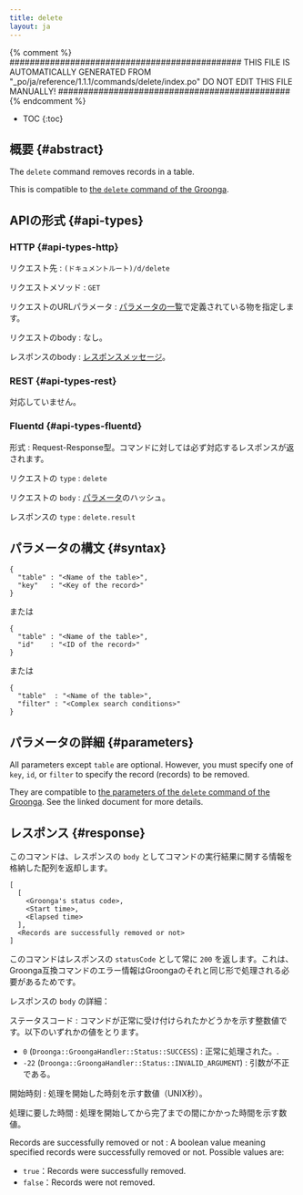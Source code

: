 ```yaml
---
title: delete
layout: ja
---
```


{% comment %}
##############################################
  THIS FILE IS AUTOMATICALLY GENERATED FROM
  "_po/ja/reference/1.1.1/commands/delete/index.po"
  DO NOT EDIT THIS FILE MANUALLY!
##############################################
{% endcomment %}


* TOC
{:toc}

## 概要 {#abstract}

The `delete` command removes records in a table.

This is compatible to [the `delete` command of the Groonga](http://groonga.org/docs/reference/commands/delete.html).

## APIの形式 {#api-types}

### HTTP {#api-types-http}

リクエスト先
: `(ドキュメントルート)/d/delete`

リクエストメソッド
: `GET`

リクエストのURLパラメータ
: [パラメータの一覧](#parameters)で定義されている物を指定します。

リクエストのbody
: なし。

レスポンスのbody
: [レスポンスメッセージ](#response)。

### REST {#api-types-rest}

対応していません。

### Fluentd {#api-types-fluentd}

形式
: Request-Response型。コマンドに対しては必ず対応するレスポンスが返されます。

リクエストの `type`
: `delete`

リクエストの `body`
: [パラメータ](#parameters)のハッシュ。

レスポンスの `type`
: `delete.result`

## パラメータの構文 {#syntax}

    {
      "table" : "<Name of the table>",
      "key"   : "<Key of the record>"
    }

または

    {
      "table" : "<Name of the table>",
      "id"    : "<ID of the record>"
    }

または

    {
      "table"  : "<Name of the table>",
      "filter" : "<Complex search conditions>"
    }

## パラメータの詳細 {#parameters}

All parameters except `table` are optional.
However, you must specify one of `key`, `id`, or `filter` to specify the record (records) to be removed.

They are compatible to [the parameters of the `delete` command of the Groonga](http://groonga.org/docs/reference/commands/delete.html#parameters). See the linked document for more details.

## レスポンス {#response}

このコマンドは、レスポンスの `body` としてコマンドの実行結果に関する情報を格納した配列を返却します。

    [
      [
        <Groonga's status code>,
        <Start time>,
        <Elapsed time>
      ],
      <Records are successfully removed or not>
    ]

このコマンドはレスポンスの `statusCode` として常に `200` を返します。これは、Groonga互換コマンドのエラー情報はGroongaのそれと同じ形で処理される必要があるためです。

レスポンスの `body` の詳細：

ステータスコード
: コマンドが正常に受け付けられたかどうかを示す整数値です。以下のいずれかの値をとります。
  
   * `0` (`Droonga::GroongaHandler::Status::SUCCESS`) : 正常に処理された。.
   * `-22` (`Droonga::GroongaHandler::Status::INVALID_ARGUMENT`) : 引数が不正である。

開始時刻
: 処理を開始した時刻を示す数値（UNIX秒）。

処理に要した時間
: 処理を開始してから完了までの間にかかった時間を示す数値。

Records are successfully removed or not
: A boolean value meaning specified records were successfully removed or not. Possible values are:
  
   * `true`：Records were successfully removed.
   * `false`：Records were not removed.
